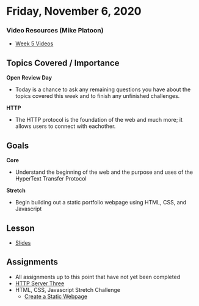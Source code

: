 # Friday, November 6, 2020

### Video Resources (Mike Platoon)
- [Week 5 Videos](https://www.youtube.com/watch?v=V2nozKafd5w&list=PLu0CiQ7bzwERdY3DZWm2QK2dodaqV6bvG)

## Topics Covered / Importance
**Open Review Day**
  - Today is a chance to ask any remaining questions you have about the topics covered this week and to finish any unfinished challenges.

**HTTP**
  - The HTTP protocol is the foundation of the web and much more; it allows users to connect with eachother.

## Goals
**Core**
* Understand the beginning of the web and the purpose and uses of the HyperText Transfer Protocol

**Stretch**
* Begin building out a static portfolio webpage using HTML, CSS, and Javascript

## Lesson
* [Slides](https://docs.google.com/presentation/d/18XgB39IqvBFXfJYKQdc5j2ZzlZBeOH_enugni6b__Cs/edit?usp=sharing)

## Assignments
* All assignments up to this point that have not yet been completed
* [HTTP Server Three](https://github.com/mikeplatoon/http-server-three)
* HTML, CSS, Javascript Stretch Challenge
  * [Create a Static Webpage](https://github.com/mikeplatoon/static-webpage)
